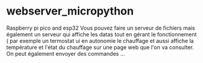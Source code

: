 # webserver_micropython
Raspberry pi pico and esp32
Vous pouvez faire un serveur de fichiers mais également un serveur qui affiche les datas tout en gérant le fonctionnement ( par exemple un termostat ui en autonomie le chauffage et aussi affiche la température et l'état du chauffage  sur une page web que l'on va consulter. On peut également envoyer des commandes ... 
